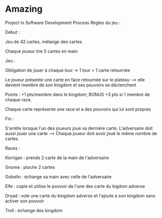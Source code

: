 # Amazing
Project in Software Development Process
Règles du jeu : 

Début :  

Jeu de 42 cartes, mélange des cartes 

Chaque joueur tire 5 cartes en main 

Jeu : 

Obligation de jouer à chaque tour -> 1 tour = 1 carte retournée 

Le joueur présente une carte en face retournée sur le plateau --> elle devient membre de son kingdom et ses pouvoirs se déclenchent 

Points : +1 pts/membre dans le kingdom; BONUS +3 pts si 1 membre de chaque race. 

Chaque carte représente une race et a des pouvoirs qui lui sont propres 

Fin : 

S'arrête lorsque l'un des joueurs joue sa dernière carte. L'adversaire doit aussi jouer une carte --> Chaque joueur doit avoir joué le même nombre de cartes. 

Races : 

Korrigan : prends 2 carte de la main de l'adversaire 

Gnome : pioche 2 cartes 

Gobelin : échange sa main avec celle de l'adversaire 

Elfe : copie et utilise le pouvoir de l'une des carte du kigdom adverse 

Dryad : vole une carte du kingdom adverse et l'ajoute à son kingdom sans activer son pouvoir 

Troll : échange des kingdom 

